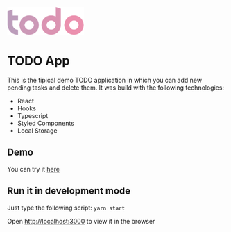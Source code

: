 ![TODO App](./public/todo.png)

# TODO App

This is the tipical demo TODO application in which you can add new pending tasks and delete them.
It was build with the following technologies:
- React
- Hooks
- Typescript
- Styled Components
- Local Storage

## Demo
You can try it [here](https://todo-app-gmu.netlify.app/)

## Run it in development mode
Just type the following script:
`yarn start`

Open [http://localhost:3000](http://localhost:3000) to view it in the browser